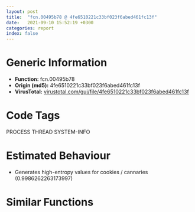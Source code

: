 ```yaml
---
layout: post
title:  "fcn.00495b78 @ 4fe6510221c33bf023f6abed461fc13f"
date:   2021-09-10 15:52:19 +0300
categories: report
index: false
---
```


# Generic Information
- **Function:** fcn.00495b78
- **Origin (md5):** 4fe6510221c33bf023f6abed461fc13f
- **VirusTotal:** [virustotal.com/gui/file/4fe6510221c33bf023f6abed461fc13f][virustotal_ref]

# Code Tags
<span class="tag" id="PROCESS">PROCESS</span>
<span class="tag" id="THREAD">THREAD</span>
<span class="tag" id="SYSTEM-INFO">SYSTEM-INFO</span>


# Estimated Behaviour
<ul><li class="bhv-desc" id="Generates high-entropy values for cookies / cannaries">Generates high-entropy values for cookies / cannaries (0.9986262263173997)</li></ul>

# Similar Functions
<script type="text/javascript" src="https://www.gstatic.com/charts/loader.js"></script>
<script type="text/javascript">

    google.charts.load('current', {'packages':['corechart']});
    google.charts.setOnLoadCallback(drawChart);

    function drawChart() {
    var data = new google.visualization.DataTable();
        data.addColumn('number', 'X');
        data.addColumn('number', 'Y');
        data.addColumn({type: 'string', role: 'tooltip', 'p': {'html': true}});
        data.addColumn({'type': 'string', 'role': 'style'});
        
        data.addRows([
    [-147.4860076904297, -63.18579864501953, '<b><a href="/report/fcn.00495b78@4fe6510221c33bf023f6abed461fc13f">fcn.00495b78</a><br>@4fe6510221c33bf023f6abed461fc13f</b><br>', 'point { fill-color: #e0440e; }'],
[470.3351745605469, 93.35337829589844, '<b><a href="/report/fcn.0048135a@289859175c221b107317af7727d26c17">fcn.0048135a</a><br>@289859175c221b107317af7727d26c17</b><br>', 'null'],
[352.9923095703125, 19.595134735107422, '<b><a href="/report/fcn.004a918f@279a61b1e76da49531f1f16fd1102a2d">fcn.004a918f</a><br>@279a61b1e76da49531f1f16fd1102a2d</b><br>', 'null'],
[349.3042297363281, 162.1165008544922, '<b><a href="/report/fcn.0057cac8@c60344b51fa39a329b92557d24ff7670">fcn.0057cac8</a><br>@c60344b51fa39a329b92557d24ff7670</b><br>', 'null'],
[45.63945770263672, 128.77891540527344, '<b><a href="/report/fcn.10026b1e@8612a093e960bd1a5a7c69fa18a840d3">fcn.10026b1e</a><br>@8612a093e960bd1a5a7c69fa18a840d3</b><br>', 'null'],
[-202.7308807373047, -209.96658325195312, '<b><a href="/report/fcn.0041b855@7307643b343733b7fbd7b4b4fb482515">fcn.0041b855</a><br>@7307643b343733b7fbd7b4b4fb482515</b><br>', 'null'],
[-261.5445861816406, 67.76220703125, '<b><a href="/report/fcn.0041c4e5@20a93604f17ee6f3c2aa7b1f7a497fcf">fcn.0041c4e5</a><br>@20a93604f17ee6f3c2aa7b1f7a497fcf</b><br>', 'null'],
[-43.893001556396484, -193.5413818359375, '<b><a href="/report/fcn.0041b995@e16f74a2849182d98050864255e902f8">fcn.0041b995</a><br>@e16f74a2849182d98050864255e902f8</b><br>', 'null'],
[-302.3537902832031, -84.53962707519531, '<b><a href="/report/fcn.005b193f@b38ce64a273c3fc98fc78af14b8bdcc0">fcn.005b193f</a><br>@b38ce64a273c3fc98fc78af14b8bdcc0</b><br>', 'null'],
[-113.62861633300781, 82.76605987548828, '<b><a href="/report/fcn.0041bbb5@c077742bdc6d4f2c0ca7d0e2a6a94acf">fcn.0041bbb5</a><br>@c077742bdc6d4f2c0ca7d0e2a6a94acf</b><br>', 'null'],
[4.810503959655762, -47.53192138671875, '<b><a href="/report/fcn.0041b855@3d7f25d788af3e7f7707a736ac852465">fcn.0041b855</a><br>@3d7f25d788af3e7f7707a736ac852465</b><br>', 'null'],

        ]);

    var options = {
        title: 'Similarity Plot',
        legend: 'none',
        colors: ['#dedbd9', '#e6693e', '#ec8f6e', '#f3b49f', '#f6c7b6'],
        tooltip: {isHtml: true, trigger: 'both'},
        explorer: {
        actions: ["dragToZoom", "rightClickToReset"],
        },
        chartArea: {
        width: '80%',
        height: '80%'
        },
        width: '100%',
        height: '100%'
    };

    var chart = new google.visualization.ScatterChart(document.getElementById('chart_div'));

    chart.draw(data, options);
    }
    
</script>


<div id="chart_div" style="width: 100%px; height: 100%;"></div>

# Disassembled Code
{% highlight nasm %}

mov edi, edi
push ebp
mov ebp, esp
sub esp, 0x10
mov eax, dword[0x4c1d70]
and dword[ebp-8], 0
and dword[ebp-4], 0
push ebx
push edi
mov edi, 0xbb40e64e
mov ebx, 0xffff0000
cmp eax, edi
je off.b50
test ebx, eax
je off.b50
not eax
mov dword[0x4c1d74], eax
jmp off.b151
push esi
lea eax, [ebp-8]
push eax
call dword[sym.imp.KERNEL32.dll_GetSystemTimeAsFileTime]
mov esi, dword[ebp-4]
xor esi, dword[ebp-8]
call dword[sym.imp.KERNEL32.dll_GetCurrentProcessId]
xor esi, eax
call dword[sym.imp.KERNEL32.dll_GetCurrentThreadId]
xor esi, eax
call dword[sym.imp.KERNEL32.dll_GetTickCount]
xor esi, eax
lea eax, [ebp-0x10]
push eax
call dword[sym.imp.KERNEL32.dll_QueryPerformanceCounter]
mov eax, dword[ebp-0xc]
xor eax, dword[ebp-0x10]
xor esi, eax
cmp esi, edi
jne off.b120
mov esi, 0xbb40e64f
jmp off.b136
test ebx, esi
jne off.b136
mov eax, esi
or eax, 0x4711
shl eax, 0x10
or esi, eax
mov dword[0x4c1d70], esi
not esi
mov dword[0x4c1d74], esi
pop esi
pop edi
pop ebx
leave
ret

{% endhighlight %}

[virustotal_ref]: https://www.virustotal.com/gui/file/4fe6510221c33bf023f6abed461fc13f